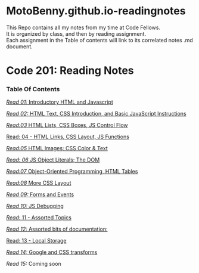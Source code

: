 # MotoBenny.github.io-readingnotes

This Repo contains all my notes from my time at Code Fellows.  
It is organized by class, and then by reading assignment.   
Each assignment in the Table of contents will link to its correlated notes .md document. 

# **Code 201: Reading Notes**


### **Table Of Contents**

[_Read 01:_ Introductory HTML and Javascript](Class-01.md)

[_Read 02:_ HTML Text, CSS Introduction, and Basic JavaScript Instructions](class-02.md)

[_Read:03_ HTML Lists, CSS Boxes, JS Control Flow](class-03.md)

 [Read: 04 - HTML Links, CSS Layout, JS Functions](class-04.md)

 [_Read:05_ HTML Images; CSS Color & Text](class-05.md)

 [_Read: 06_  JS Object Literals; The DOM](class-06.md)

 [_Read:07_ Object-Oriented Programming, HTML Tables](class-07.md)

 [_Read:08_  More CSS Layout](class-08.md)

 [_Read 09:_  Forms and Events](class-09.md)

 [_Read 10:_ JS Debugging](class-10.md)

[_Read:_ 11 - Assorted Topics](class-11.md)

[ _Read 12:_ Assorted bits of documentation:](class-12.md)

 [Read: 13 - Local Storage](class-13.md)

 [_Read 14:_ Google and CSS transforms](class-14.md)

 _Read 15:_ Coming soon
